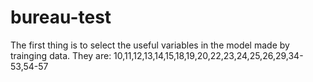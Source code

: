 # bureau-test

The first thing is to select the useful variables in the model made by trainging
data.
They are: 10,11,12,13,14,15,18,19,20,22,23,24,25,26,29,34-53,54-57